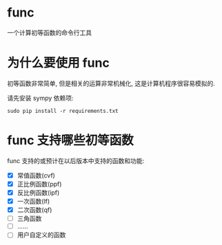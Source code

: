 # func
一个计算初等函数的命令行工具

# 为什么要使用 func
初等函数非常简单, 但是相关的运算非常机械化, 这是计算机程序很容易模拟的.

请先安装 sympy 依赖项:
```shell
sudo pip install -r requirements.txt
```

# func 支持哪些初等函数
func 支持的或预计在以后版本中支持的函数和功能:

- [x] 常值函数(cvf)
- [x] 正比例函数(ppf)
- [x] 反比例函数(ipf)
- [x] 一次函数(lf)
- [x] 二次函数(qf)
- [ ] 三角函数
- [ ] ......
- [ ] 用户自定义的函数
